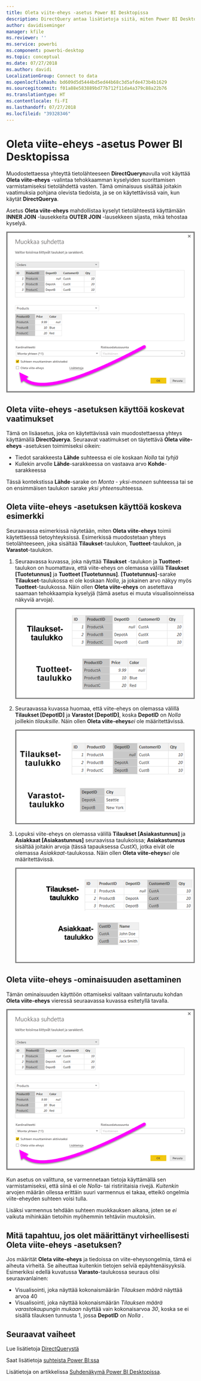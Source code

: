 ```yaml
---
title: Oleta viite-eheys -asetus Power BI Desktopissa
description: DirectQuery antaa lisätietoja siitä, miten Power BI Desktop olettaa viite-eheys-asetuksen
author: davidiseminger
manager: kfile
ms.reviewer: ''
ms.service: powerbi
ms.component: powerbi-desktop
ms.topic: conceptual
ms.date: 07/27/2018
ms.author: davidi
LocalizationGroup: Connect to data
ms.openlocfilehash: bd609d5d5444bd5ed44b68c3d5afde473b4b1629
ms.sourcegitcommit: f01a88e583889bd77b712f11da4a379c88a22b76
ms.translationtype: HT
ms.contentlocale: fi-FI
ms.lasthandoff: 07/27/2018
ms.locfileid: "39328346"
---
```

# <a name="assume-referential-integrity-settings-in-power-bi-desktop"></a>Oleta viite-eheys -asetus Power BI Desktopissa
Muodostettaessa yhteyttä tietolähteeseen **DirectQueryn**avulla voit käyttää **Oleta viite-eheys** -valintaa tehokkaamman kyselyiden suorittamisen varmistamiseksi tietolähdettä vasten. Tämä ominaisuus sisältää joitakin vaatimuksia pohjana olevista tiedoista, ja se on käytettävissä vain, kun käytät **DirectQuerya**.

Asetus **Oleta viite-eheys** mahdollistaa kyselyt tietolähteestä käyttämään **INNER JOIN** -lausekkeita **OUTER JOIN** -lausekkeen sijasta, mikä tehostaa kyselyä.

![](media/desktop-assume-referential-integrity/assume-referential-integrity_1.png)

## <a name="requirements-for-using-assume-referential-integrity"></a>Oleta viite-eheys -asetuksen käyttöä koskevat vaatimukset
Tämä on lisäasetus, joka on käytettävissä vain muodostettaessa yhteys käyttämällä **DirectQuerya**. Seuraavat vaatimukset on täytettävä **Oleta viite-eheys** -asetuksen toimimiseksi oikein:

* Tiedot sarakkeesta **Lähde** suhteessa ei ole koskaan *Nolla* tai *tyhjä*
* Kullekin arvolle **Lähde**-sarakkeessa on vastaava arvo **Kohde**-sarakkeessa

Tässä kontekstissa **Lähde**-sarake on *Monta* - *yksi-moneen* suhteessa tai se on ensimmäisen taulukon sarake *yksi yhteen*suhteessa.

## <a name="example-of-using-assume-referential-integrity"></a>Oleta viite-eheys -asetuksen käyttöä koskeva esimerkki
Seuraavassa esimerkissä näytetään, miten **Oleta viite-eheys** toimii käytettäessä tietoyhteyksissä. Esimerkissä muodostetaan yhteys tietolähteeseen, joka sisältää **Tilaukset**-taulukon, **Tuotteet**-taulukon, ja **Varastot**-taulukon.

1. Seuraavassa kuvassa, joka näyttää **Tilaukset** -taulukon ja **Tuotteet**-taulukon on huomattava, että viite-eheys on olemassa välillä **Tilaukset [Tuotetunnus]** ja **Tuotteet [Tuotetunnus]**. **[Tuotetunnus]**-sarake **Tilaukset**-taulukossa ei ole koskaan *Nolla*, ja jokainen arvo näkyy myös **Tuotteet**-taulukossa. Näin ollen **Oleta viite-eheys** on asetettava saamaan tehokkaampia kyselyjä (tämä asetus ei muuta visualisoinneissa näkyviä arvoja).
   
   ![](media/desktop-assume-referential-integrity/assume-referential-integrity_2.png)
2. Seuraavassa kuvassa huomaa, että viite-eheys on olemassa välillä **Tilaukset [DepotID]** ja **Varastot [DepotID]**, koska **DepotID** on *Nolla*  joillekin *tilauksille*. Näin ollen **Oleta viite-eheys***ei* ole määritettävissä.
   
   ![](media/desktop-assume-referential-integrity/assume-referential-integrity_3.png)
3. Lopuksi viite-eheys on olemassa välillä **Tilaukset [Asiakastunnus]** ja **Asiakkaat [Asiakastunnus]** seuraavissa taulukoissa; **Asiakastunnus** sisältää joitakin arvoja (tässä tapauksessa *CustX*), jotka eivät ole olemassa *Asiakkaat*-taulukossa. Näin ollen **Oleta viite-eheys***ei* ole määritettävissä.
   
   ![](media/desktop-assume-referential-integrity/assume-referential-integrity_4.png)

## <a name="setting-assume-referential-integrity"></a>Oleta viite-eheys -ominaisuuden asettaminen
Tämän ominaisuuden käyttöön ottamiseksi valitaan valintaruutu kohdan **Oleta viite-eheys** vieressä seuraavassa kuvassa esitetyllä tavalla.

![](media/desktop-assume-referential-integrity/assume-referential-integrity_1.png)

Kun asetus on valittuna, se varmennetaan tietoja käyttämällä sen varmistamiseksi, että siinä ei ole *Nolla*- tai ristiriitaisia rivejä. *Kuitenkin* arvojen määrän ollessa erittäin suuri varmennus ei takaa, etteikö ongelmia viite-eheyden suhteen voisi tulla.

Lisäksi varmennus tehdään suhteen muokkauksen aikana, joten se *ei* vaikuta mihinkään tietoihin myöhemmin tehtäviin muutoksiin.

## <a name="what-happens-if-you-incorrectly-set-assume-referential-integrity"></a>Mitä tapahtuu, jos olet määrittänyt virheellisesti Oleta viite-eheys -asetuksen?
Jos määrität **Oleta viite-eheys** ja tiedoissa on viite-eheysongelmia, tämä ei aiheuta virheitä. Se aiheuttaa kuitenkin tietojen selviä epäyhtenäisyyksiä. Esimerkiksi edellä kuvatussa **Varasto**-taulukossa seuraus olisi seuraavanlainen:

* Visualisointi, joka näyttää kokonaismäärän *Tilauksen määrä* näyttää arvoa 40
* Visualisointi, joka näyttää kokonaismäärän *Tilauksen määrä varastokaupungin mukaan* näyttää vain kokonaisarvoa *30*, koska se ei sisällä tilauksen tunnusta 1, jossa **DepotID** on *Nolla* .

## <a name="next-steps"></a>Seuraavat vaiheet
Lue lisätietoja [DirectQuerystä](desktop-use-directquery.md)

Saat lisätietoja [suhteista Power BI:ssa](desktop-create-and-manage-relationships.md)

Lisätietoja on artikkelissa [Suhdenäkymä Power BI Desktopissa](desktop-relationship-view.md).

